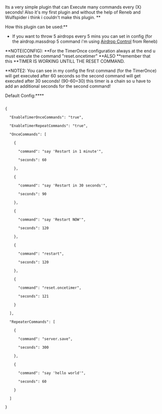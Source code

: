 Its a very simple plugin that can Execute many commands every (X) seconds! Also it's my first plugin and without the help of Reneb and Wulfspider i think i couldn't make this plugin.
**

How this plugin can be used:**


* If you want to throw 5 airdrops every 5 mins you can set in config (for the airdrop.massdrop 5 command i'm using [Airdrop Control](http://oxidemod.org/plugins/airdrop-controller.804/) from Reneb)


**NOTE(CONFIG): **For the TimerOnce configuration always at the end u must execute the command "reset.oncetimer" **ALSO **remember that this **TIMER IS WORKING UNTILL THE RESET COMMAND.

**NOTE2: You can see in my config the first command (for the TimerOnce) will get executed after 60 seconds so the second command will get executed after 30 seconds! (90-60=30) this timer is a chain so u have to add an additional seconds for the second command!


Default Config:****

````

{

  "EnableTimerOnceCommands": "true",

  "EnableTimerRepeatCommands": "true",

  "OnceCommands": [

    {

      "command": "say 'Restart in 1 minute'",

      "seconds": 60

    },

    {

      "command": "say 'Restart in 30 seconds'",

      "seconds": 90

    },

    {

      "command": "say 'Restart NOW'",

      "seconds": 120

    },

    {

      "command": "restart",

      "seconds": 120

    },

    {

      "command": "reset.oncetimer",

      "seconds": 121

    }

  ],

  "RepeaterCommands": [

    {

      "command": "server.save",

      "seconds": 300

    },

    {

      "command": "say 'hello world'",

      "seconds": 60

    }

  ]

}

 
````